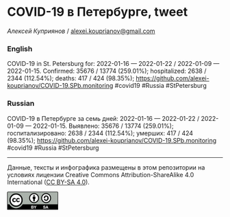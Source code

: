 COVID-19 в Петербурге, tweet
============================

*Алексей Куприянов* /
<a href="mailto:alexei.kouprianov@gmail.com" class="email">alexei.kouprianov@gmail.com</a>

### English

COVID-19 in St. Petersburg for: 2022-01-16 — 2022-01-22 / 2022-01-09 —
2022-01-15. Сonfirmed: 35676 / 13774 (259.01%); hospitalized: 2638 /
2344 (112.54%); deaths: 417 / 424 (98.35%);
<a href="https://github.com/alexei-kouprianov/COVID-19.SPb.monitoring" class="uri">https://github.com/alexei-kouprianov/COVID-19.SPb.monitoring</a>
\#covid19 \#Russia \#StPetersburg

### Russian

COVID-19 в Петербурге за семь дней: 2022-01-16 — 2022-01-22 / 2022-01-09
— 2022-01-15. Выявлено: 35676 / 13774 (259.01%); госпитализировано: 2638
/ 2344 (112.54%); умерших: 417 / 424 (98.35%);
<a href="https://github.com/alexei-kouprianov/COVID-19.SPb.monitoring" class="uri">https://github.com/alexei-kouprianov/COVID-19.SPb.monitoring</a>
\#covid19 \#Russia \#StPetersburg

------------------------------------------------------------------------

Данные, тексты и инфографика размещены в этом репозитории на условиях
лицензии Creative Commons Attribution-ShareAlike 4.0 International ([CC
BY-SA 4.0](https://creativecommons.org/licenses/by-sa/4.0/)).

![](../misc/CC-BY-SA-icon.png "CC-BY-SA")
